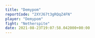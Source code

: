 ```yaml
---
title: "Demypom"
reportCode: "2XYJ67t3gRQqZ4FN"
player: "Demypom"
fight: "Netherspite"
date: 2021-08-23T19:07:58.042000+00:00
---
```

